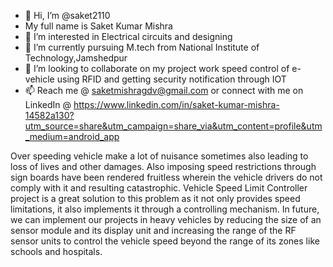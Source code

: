 - 👋 Hi, I’m @saket2110
- My full name is Saket Kumar Mishra
- 👀 I’m interested in Electrical circuits and designing
- 🌱 I’m currently pursuing M.tech from National Institute of Technology,Jamshedpur
- 💞️ I’m looking to collaborate on my project work speed control of e-vehicle using RFID and getting security notification through IOT
- 📫 Reach me @ saketmishragdv@gmail.com or connect with me on LinkedIn @ https://www.linkedin.com/in/saket-kumar-mishra-14582a130?utm_source=share&utm_campaign=share_via&utm_content=profile&utm_medium=android_app

Over speeding vehicle make a lot of nuisance sometimes also leading to loss of lives and other damages.
Also imposing speed restrictions through sign boards have been rendered fruitless wherein the vehicle drivers do not comply with it and resulting catastrophic.
Vehicle Speed Limit Controller project is a great solution to this problem as it not only provides speed limitations, it also implements it through a controlling mechanism.
In future, we can implement our projects in heavy vehicles by reducing the size of an sensor module and its display unit and increasing the range of the RF sensor units to control the vehicle speed beyond the range of its zones like schools and hospitals.




<!---
saket2110/saket2110 is a ✨ special ✨ repository because its `README.md` (this file) appears on your GitHub profile.
You can click the Preview link to take a look at your changes.
--->
